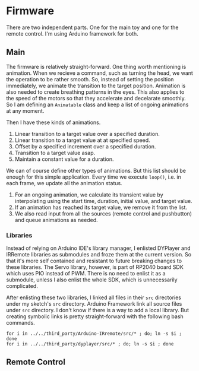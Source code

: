 # Firmware

There are two independent parts. One for the main toy and one for the remote control. I'm using Arduino framework for both.

## Main

The firmware is relatively straight-forward. One thing worth mentioning is animation. When we recieve a command, such as turning the head, we want the operation to be rather smooth. So, instead of setting the position immediately, we animate the transition to the target position. Animation is also needed to create breathing patterns in the eyes. This also applies to the speed of the motors so that they accelerate and decelarate smoothly. So I am defining an `Animatable` class and keep a list of ongoing animations at any moment.

Then I have these kinds of animations.
1. Linear transition to a target value over a specified duration.
1. Linear transition to a target value at at specified speed.
1. Offset by a specified increment over a specified duration.
1. Transition to a target value asap.
1. Maintain a constant value for a duration.

We can of course define other types of animations. But this list should be enough for this simple application. Every time we execute `loop()`, i.e. in each frame, we update all the animation status.

1. For an ongoing animation, we calculate its transient value by interpolating using the start time, duration, initial value, and target value.
1. If an animation has reached its target value, we remove it from the list.
1. We also read input from all the sources (remote control and pushbutton) and queue animations as needed.

### Libraries

Instead of relying on Arduino IDE's library manager, I enlisted DYPlayer and IRRemote libraries as submodules and froze them at the current version. So that it's more self contained and resistant to future breaking changes to these libraries. The Servo library, however, is part of RP2040 board SDK which uses PIO instead of PWM. There is no need to enlist it as a submodule, unless I also enlist the whole SDK, which is unnecessarily complicated.

After enlisting these two libraries, I linked all files in their `src` directories under my sketch's `src` directory. Arduino Framework link all source files under `src` directory. I don't know if there is a way to add a local library. But creating symbolic links is pretty straight-forward with the following bash commands.

```
for i in ../../third_party/Arduino-IRremote/src/* ; do; ln -s $i ; done
for i in ../../third_party/dyplayer/src/* ; do; ln -s $i ; done
```

## Remote Control
